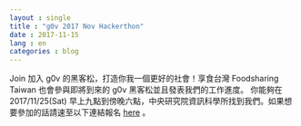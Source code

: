 ```yaml
---
layout : single
title : "g0v 2017 Nov Hackerthon"
date : 2017-11-15
lang : en
categories : blog
---
```


Join
加入 g0v 的黑客松，打造你我一個更好的社會！享食台灣 Foodsharing Taiwan 也會參與即將到來的 g0v 黑客松並且發表我們的工作進度。 你能夠在 2017/11/25(Sat) 早上九點到傍晚六點，中央研究院資訊科學所找到我們。如果想要參加的話請速至以下連結報名 [here](https://g0v-jothon.kktix.cc/events/g0v-hackath27n) 。
